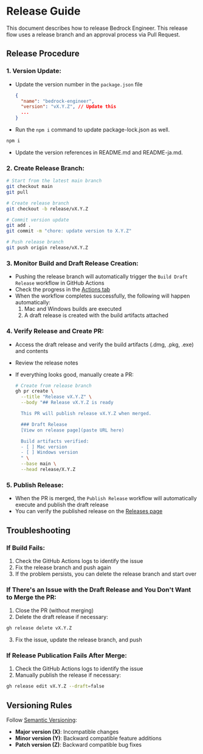 # Release Guide

This document describes how to release Bedrock Engineer. This release flow uses a release branch and an approval process via Pull Request.

## Release Procedure

### 1. **Version Update**:

- Update the version number in the `package.json` file

  ```json
  {
    "name": "bedrock-engineer",
    "version": "vX.Y.Z", // Update this
    ...
  }
  ```

- Run the `npm i` command to update package-lock.json as well.

```bash
npm i
```

- Update the version references in README.md and README-ja.md.

### 2. **Create Release Branch**:

```bash
# Start from the latest main branch
git checkout main
git pull

# Create release branch
git checkout -b release/vX.Y.Z

# Commit version update
git add .
git commit -m "chore: update version to X.Y.Z"

# Push release branch
git push origin release/vX.Y.Z
```

### 3. **Monitor Build and Draft Release Creation**:

- Pushing the release branch will automatically trigger the `Build Draft Release` workflow in GitHub Actions
- Check the progress in the [Actions tab](https://github.com/aws-samples/bedrock-engineer/actions)
- When the workflow completes successfully, the following will happen automatically:
  1. Mac and Windows builds are executed
  2. A draft release is created with the build artifacts attached

### 4. **Verify Release and Create PR**:

- Access the draft release and verify the build artifacts (.dmg, .pkg, .exe) and contents
- Review the release notes
- If everything looks good, manually create a PR:

  ```bash
  # Create from release branch
  gh pr create \
    --title "Release vX.Y.Z" \
    --body "## Release vX.Y.Z is ready

    This PR will publish release vX.Y.Z when merged.

    ### Draft Release
    [View on release page](paste URL here)

    Build artifacts verified:
    - [ ] Mac version
    - [ ] Windows version
    " \
    --base main \
    --head release/X.Y.Z
  ```

### 5. **Publish Release**:

- When the PR is merged, the `Publish Release` workflow will automatically execute and publish the draft release
- You can verify the published release on the [Releases page](https://github.com/aws-samples/bedrock-engineer/releases)

## Troubleshooting

### If Build Fails:

1. Check the GitHub Actions logs to identify the issue
2. Fix the release branch and push again
3. If the problem persists, you can delete the release branch and start over

### If There's an Issue with the Draft Release and You Don't Want to Merge the PR:

1. Close the PR (without merging)
2. Delete the draft release if necessary:

```bash
gh release delete vX.Y.Z
```

3. Fix the issue, update the release branch, and push

### If Release Publication Fails After Merge:

1. Check the GitHub Actions logs to identify the issue
2. Manually publish the release if necessary:

```bash
gh release edit vX.Y.Z --draft=false
```

## Versioning Rules

Follow [Semantic Versioning](https://semver.org/):

- **Major version (X)**: Incompatible changes
- **Minor version (Y)**: Backward compatible feature additions
- **Patch version (Z)**: Backward compatible bug fixes

